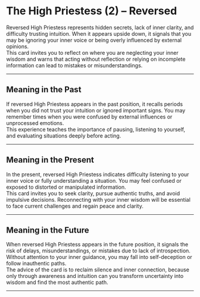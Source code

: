 # The High Priestess (2) – Reversed

Reversed High Priestess represents hidden secrets, lack of inner clarity, and difficulty trusting intuition. When it appears upside down, it signals that you may be ignoring your inner voice or being overly influenced by external opinions.  
This card invites you to reflect on where you are neglecting your inner wisdom and warns that acting without reflection or relying on incomplete information can lead to mistakes or misunderstandings.

---

## Meaning in the Past  
If reversed High Priestess appears in the past position, it recalls periods when you did not trust your intuition or ignored important signs. You may remember times when you were confused by external influences or unprocessed emotions.  
This experience teaches the importance of pausing, listening to yourself, and evaluating situations deeply before acting.

---

## Meaning in the Present  
In the present, reversed High Priestess indicates difficulty listening to your inner voice or fully understanding a situation. You may feel confused or exposed to distorted or manipulated information.  
This card invites you to seek clarity, pursue authentic truths, and avoid impulsive decisions. Reconnecting with your inner wisdom will be essential to face current challenges and regain peace and clarity.

---

## Meaning in the Future  
When reversed High Priestess appears in the future position, it signals the risk of delays, misunderstandings, or mistakes due to lack of introspection. Without attention to your inner guidance, you may fall into self-deception or follow inauthentic paths.  
The advice of the card is to reclaim silence and inner connection, because only through awareness and intuition can you transform uncertainty into wisdom and find the most authentic path.

---
